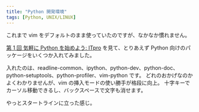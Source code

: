 ```yaml
---
title: "Python 開発環境"
tags: [Python, UNIX/LINUX]
---
```


これまで vim をデフォルトのまま使っていたのですが、なかなか慣れません。

[第 1 回 気軽に Python を始めよう: ITpro](http://itpro.nikkeibp.co.jp/article/COLUMN/20080207/293282/?P=2&ST=develop) を見て、とりあえず Python 向けのパッケージをいくつか入れてみました。

入れたのは、readline-common、ipython、python-dev、python-doc、python-setuptools、python-profiler、vim-python です。
どれのおかげなのかよくわかりませんが、vim の挿入モードの使い勝手が格段に向上。
十字キーでカーソル移動できるし、バックスペースで文字も消せます。

やっとスタートラインに立った感じ。
